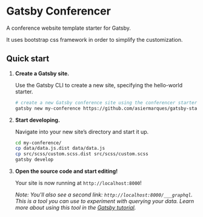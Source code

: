 # Gatsby Conferencer

A conference website template starter for Gatsby.

It uses bootstrap css framework in order to simplify the customization.

## Quick start

1.  **Create a Gatsby site.**

    Use the Gatsby CLI to create a new site, specifying the hello-world starter.

    ```sh
    # create a new Gatsby conference site using the conferencer starter
    gatsby new my-conference https://github.com/asiermarques/gatsby-starter-conferencer
    ```

1.  **Start developing.**

    Navigate into your new site’s directory and start it up.

    ```sh
    cd my-conference/
    cp data/data.js.dist data/data.js
    cp src/scss/custom.scss.dist src/scss/custom.scss
    gatsby develop
    ```

1.  **Open the source code and start editing!**

    Your site is now running at `http://localhost:8000`!

    _Note: You'll also see a second link: _`http://localhost:8000/___graphql`_. This is a tool you can use to experiment with querying your data. Learn more about using this tool in the [Gatsby tutorial](https://www.gatsbyjs.org/tutorial/part-five/#introducing-graphiql)._